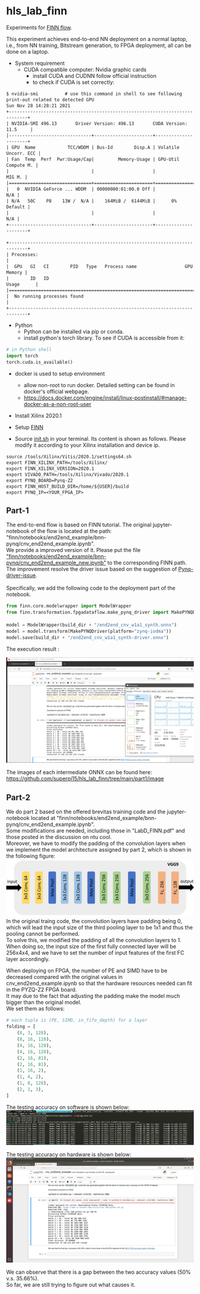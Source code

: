 # hls_lab_finn
Experiments for [FINN flow](https://github.com/Xilinx/finn). <br/>

This experiment achieves end-to-end NN deployment on a normal laptop, i.e., from NN training, Bitstream generation, to FPGA deployment, all can be done on a laptop. <br/>

* System requirement 
  * CUDA compatible computer: Nvidia graphic cards 
    * install CUDA and CUDNN follow official instruction 
    * to check if CUDA is set correctly:
```shell
$ nvidia-smi          # use this command in shell to see following print-out related to detected GPU
Sun Nov 28 14:28:21 2021
+-----------------------------------------------------------------------------+
| NVIDIA-SMI 496.13       Driver Version: 496.13       CUDA Version: 11.5     |
|-------------------------------+----------------------+----------------------+
| GPU  Name            TCC/WDDM | Bus-Id        Disp.A | Volatile Uncorr. ECC |
| Fan  Temp  Perf  Pwr:Usage/Cap|         Memory-Usage | GPU-Util  Compute M. |
|                               |                      |               MIG M. |
|===============================+======================+======================|
|   0  NVIDIA GeForce ... WDDM  | 00000000:01:00.0 Off |                  N/A |
| N/A   50C    P8    13W /  N/A |    164MiB /  6144MiB |      0%      Default |
|                               |                      |                  N/A |
+-------------------------------+----------------------+----------------------+

+-----------------------------------------------------------------------------+
| Processes:                                                                  |
|  GPU   GI   CI        PID   Type   Process name                  GPU Memory |
|        ID   ID                                                   Usage      |
|=============================================================================|
|  No running processes found                                                 |
+-----------------------------------------------------------------------------+
```
  * Python
    * Python can be installed via pip or conda. 
    * install python's torch library. To see if CUDA is accessible from it: 
```python
# in Python shell 
import torch
torch.cuda.is_available()
```
  * docker is used to setup environment 
    * allow non-root to run docker. Detailed setting can be found in docker's official webpage. 
    * https://docs.docker.com/engine/install/linux-postinstall/#manage-docker-as-a-non-root-user 
  * Install Xilinx 2020.1 
  * Setup [FINN](https://finn.readthedocs.io/en/latest/getting_started.html)

  * Source [init.sh](init.sh) in your terminal. Its content is shown as follows. Please modify it according to your Xilinx installation and device ip. 
```shell
source /tools/Xilinx/Vitis/2020.1/settings64.sh 
export FINN_XILINX_PATH=/tools/Xilinx/
export FINN_XILINX_VERSION=2020.1
export VIVADO_PATH=/tools/Xilinx/Vivado/2020.1
export PYNQ_BOARD=Pynq-Z2
export FINN_HOST_BUILD_DIR=/home/${USER}/build
export PYNQ_IP=<YOUR_FPGA_IP>
```

## Part-1 

The end-to-end flow is based on FINN tutorial. The original jupyter-notebook of the flow is located at the path: "finn/notebooks/end2end_example/bnn-pynq/cnv_end2end_example.ipynb". <br/>
We provide a improved version of it. Please put the file ["finn/notebooks/end2end_example/bnn-pynq/cnv_end2end_example_new.ipynb"](finn/notebooks/end2end_example/bnn-pynq/cnv_end2end_example_new.ipynb) to the corresponding FINN path. 
The improvement resolve the driver issue based on the suggestion of [Pynq-driver-issue](https://github.com/Xilinx/finn/discussions/442#discussioncomment-1675720). <br/><br/>
Specifically, we add the following code to the deployment part of the notebook. 

```python
from finn.core.modelwrapper import ModelWrapper
from finn.transformation.fpgadataflow.make_pynq_driver import MakePYNQDriver

model = ModelWrapper(build_dir + "/end2end_cnv_w1a1_synth.onnx")
model = model.transform(MakePYNQDriver(platform="zynq-iodma"))
model.save(build_dir + "/end2end_cnv_w1a1_synth-driver.onnx")
```

The execution result :

![](part1/image/Screenshot%202021-11-27%20215332.png)

The images of each intermediate ONNX can be found here: https://github.com/superpi15/hls_lab_finn/tree/main/part1/image 


## Part-2

We do part 2 based on the offered brevitas training code and the jupyter-notebook located at "finn/notebooks/end2end_example/bnn-pynq/cnv_end2end_example.ipynb". <br/>
Some modifications are needed, including those in "LabD_FINN.pdf" and those posted in the discussion on ntu cool.  <br/>
Moreover, we have to modify the padding of the convolution layers when we implement the model architecture assigned by part 2, which is shown in the following figure: <br/>
![vgg9Archi](figures/vgg9_modelArchitecture.png)
In the original traing code, the convolution layers have padding being 0, which will lead the input size of the third pooling layer to be 1x1 and thus the pooling cannot be performed. <br/>
To solve this, we modified the padding of all the convolution layers to 1. <br/>
When doing so, the input size of the first fully connected layer will be 256x4x4, and we have to set the number of input features of the first FC layer accordingly. <br/>

When deploying on FPGA, the number of PE and SIMD have to be decreased compared with the original values in cnv_end2end_example.ipynb so that the hardware resources needed can fit in the PYZQ-Z2 FPGA board. <br/>
It may due to the fact that adjusting the padding make the model much bigger than the original model. <br/>
We set them as follows:
```python
# each tuple is (PE, SIMD, in_fifo_depth) for a layer
folding = [
    (8, 3, 128),
    (8, 16, 128),
    (4, 16, 128),
    (4, 16, 128),
    (2, 16, 81),
    (2, 16, 81),
    (1, 16, 2),
    (1, 4, 2),
    (1, 8, 128),
    (2, 1, 3),
]
```

The testing accuracy on software is shown below:
![accSW](part2/accSW.png)

The testing accuracy on hardware is shown below:
![accHW](part2/accHW_.png)

We can observe that there is a gap between the two accuracy values (50% v.s. 35.66%). <br/>
So far, we are still trying to figure out what causes it. <br/>

